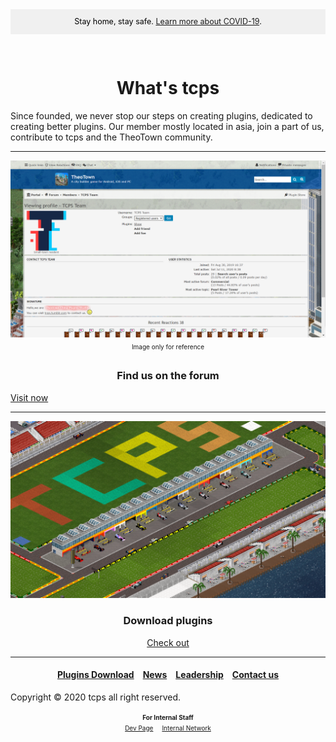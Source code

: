 <style>
h1 {text-align: center;}
h4 {text-align: center;}
h3 {text-align: center;}
p {text-align: center;}
</style>
<style type="text/css">
  #left{
        text-align:left;
  }
  #right{
        text-align:right;
  }
  #banner{
                 font-size:12.5px;
                 line-height: 40px;
                 background-color: #f0f0f0;
                 weight: 100%;
                 color: #000000;
                 text-align: center;
</style>
<div id="banner">Stay home, stay safe. <a href="/covid-19">Learn more about COVID-19</a>.</div>
<div style="height: 30px"></div>
  
<h1>What's tcps</h1>
Since founded, we never stop our steps on creating plugins, dedicated to creating better plugins. Our member mostly located in asia, join a part of us, contribute to tcps and the TheoTown community.
  
<hr>

<div><img src="/images/tcps_fourm_screenshot.png"></div>

<div style="height: 25px;line-height: 25px;font-size: 10px;text-align:center">Image only for reference</div>
<h3>Find us on the forum</h3>
<a href="/jump/fourm">Visit now</a>

<hr>

<img src="/images/tcps_web_plugin_download_banner.PNG">
<h3>Download plugins</h3>

<a href="/plugins/download">Check out</a>

<hr>

<h4><a href="/plugins/download">Plugins Download</a>&emsp;<a href="/news">News</a>&emsp;<a href="/leadership">Leadership</a>&emsp;<a href="/contact">Contact us</a></h4>
Copyright © 2020 tcps all right reserved.

<b style="font-size: 10px">For Internal Staff</b><br>
<a href="dev/" style="font-size: 10px">Dev Page</a>&emsp;<a href="int/" style="font-size: 10px">Internal Network</a>
